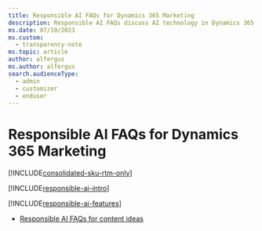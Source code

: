 ```yaml
---
title: Responsible AI FAQs for Dynamics 365 Marketing
description: Responsible AI FAQs discuss AI technology in Dynamics 365 Marketing and the key considerations for making use of this technology responsibly.
ms.date: 07/19/2023
ms.custom: 
  - transparency-note
ms.topic: article
author: alfergus
ms.author: alfergus
search.audienceType: 
  - admin
  - customizer
  - enduser
---
```


# Responsible AI FAQs for Dynamics 365 Marketing

[!INCLUDE[consolidated-sku-rtm-only](../includes/consolidated-sku-rtm-only.md)]

[!INCLUDE[responsible-ai-intro](../includes/responsible-ai-intro.md)]

[!INCLUDE[responsible-ai-features](../includes/responsible-ai-features.md)]

- [Responsible AI FAQs for content ideas](faqs-content-ideas.md)
<!--- - [Responsible AI FAQs for query assist](faqs-query-assist.md) -->
